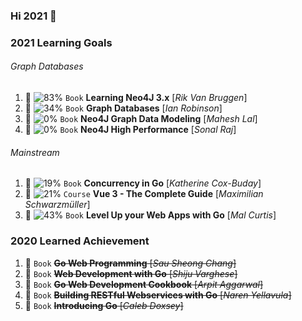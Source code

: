 ### Hi 2021 👋

### 2021 Learning Goals
###### Graph Databases
1. 🌱 ![83%](https://progress-bar.dev/259/?scale=309&title=pages&width=150&color=bacaca&suffix=) `Book` **Learning Neo4J 3.x** [_Rik Van Bruggen_]
1. 🌱 ![34%](https://progress-bar.dev/81/?scale=237&title=pages&width=150&color=bacaca&suffix=) `Book` **Graph Databases** [_Ian Robinson_]
1. 🌱 ![0%](https://progress-bar.dev/0/?scale=138&title=pages&width=150&color=bacaca&suffix=) `Book` **Neo4J Graph Data Modeling** [_Mahesh Lal_]
1. 🌱 ![0%](https://progress-bar.dev/0/?scale=192&title=pages&width=150&color=bacaca&suffix=) `Book` **Neo4J High Performance** [_Sonal Raj_]
###### Mainstream
1. 🌱 ![19%](https://progress-bar.dev/47/?scale=238&title=pages&width=150&color=bacaca&suffix=) `Book` **Concurrency in Go** [_Katherine Cox-Buday_]
1. 🌱 ![21%](https://progress-bar.dev/66/?scale=309&title=pages&width=150&color=bacaca&suffix=) `Course` **Vue 3 - The Complete Guide** [_Maximilian Schwarzmüller_]
1. 🌱 ![43%](https://progress-bar.dev/112/?scale=259&title=pages&width=150&color=bacaca&suffix=) `Book` **Level Up your Web Apps with Go** [_Mal Curtis_]

### 2020 Learned Achievement
1. 🌳 `Book` ~~**Go Web Programming** [_Sau Sheong Chang_]~~
1. 🌳 `Book` ~~**Web Development with Go** [_Shiju Varghese_]~~
1. 🌳 `Book` ~~**Go Web Development Cookbook** [_Arpit Aggarwal_]~~
1. 🌳 `Book` ~~**Building RESTful Webservices with Go** [_Naren Yellavula_]~~
1. 🌳 `Book` ~~**Introducing Go** [_Caleb Doxsey_]~~

<!--
**huuthuan-nguyen/huuthuan-nguyen** is a ✨ _special_ ✨ repository because its `README.md` (this file) appears on your GitHub profile.

Here are some ideas to get you started:

- 🔭 I’m currently working on ...
- 🌱 I’m currently learning ...
- 👯 I’m looking to collaborate on ...
- 🤔 I’m looking for help with ...
- 💬 Ask me about ...
- 📫 How to reach me: ...
- 😄 Pronouns: ...
- ⚡ Fun fact: ...
-->
